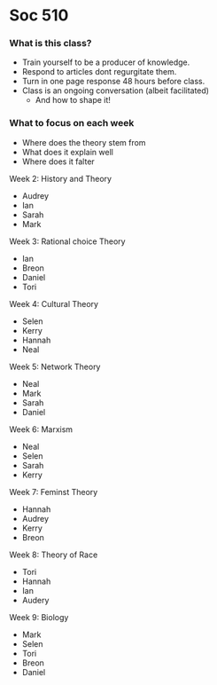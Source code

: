 # Soc 510  

### What is this class?
 - Train yourself to be a producer of knowledge.  
 - Respond to articles dont regurgitate them.  
 - Turn in one page response 48 hours before class.  
 - Class is an ongoing conversation (albeit facilitated)  
   - And how to shape it!  

### What to focus on each week  
 - Where does the theory stem from  
 - What does it explain well  
 - Where does it falter  

Week 2: History and Theory  
 - Audrey   
 - Ian  
 - Sarah  
 - Mark  

Week 3: Rational choice Theory  
 - Ian  
 - Breon  
 - Daniel  
 - Tori  

Week 4: Cultural Theory  
 - Selen  
 - Kerry  
 - Hannah  
 - Neal  

Week 5: Network Theory  
 - Neal  
 - Mark  
 - Sarah  
 - Daniel  

Week 6: Marxism  
 - Neal  
 - Selen  
 - Sarah  
 - Kerry  

Week 7: Feminst Theory  
 - Hannah   
 - Audrey  
 - Kerry  
 - Breon  

Week 8: Theory of Race  
 - Tori  
 - Hannah  
 - Ian  
 - Audery  

Week 9: Biology  
 - Mark  
 - Selen  
 - Tori  
 - Breon  
 - Daniel  
